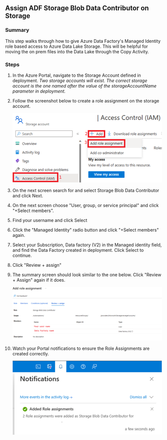 ## Assign ADF Storage Blob Data Contributor on Storage
### Summary
This step walks through how to give Azure Data Factory's Managed Identity role based access to Azure Data Lake Storage. This will be helpful for moving the on prem files into the Data Lake through the Copy Activity.

### Steps
1) In the Azure Portal, navigate to the Storage Account defined in deployment. *Two storage accounts will exist. The correct storage account is the one named after the value of the storageAccountName parameter in deployment.*
2) Follow the screenshot below to create a role assignment on the storage account.

    ![](./images/addStorageMI01.png)

3) On the next screen search for and select Storage Blob Data Contributor and click Next.
4) On the next screen choose "User, group, or service principal" and click "+Select members".
5) Find your username and click Select
6) Click the "Managed Identity" radio button and click "+Select members" again.
7) Select your Subscription, Data factory (V2) in the Managed identity field, and find the Data Factory created in deployment. Click Select to continue.
8) Click "Review + assign"
9) The summary screen should look similar to the one below. Click "Review + Assign" again if it does. 

    ![](./images/addStorageMI02.png)

10) Watch your Portal notifications to ensure the Role Assignments are created correctly.

    ![](./images/addStorageMI03.png)